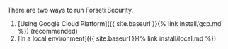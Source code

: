 There are two ways to run Forseti Security.

 1. [Using Google Cloud Platform]({{ site.baseurl }}{% link install/gcp.md %}) (recommended)
 1. [In a local environment]({{ site.baseurl }}{% link install/local.md %})